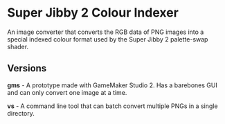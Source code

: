 # Super Jibby 2 Colour Indexer

An image converter that converts the RGB data of PNG images into a special indexed colour format used by the Super Jibby 2 palette-swap shader.

## Versions

**gms** - A prototype made with GameMaker Studio 2. Has a barebones GUI and can only convert one image at a time.

**vs** - A command line tool that can batch convert multiple PNGs in a single directory.
